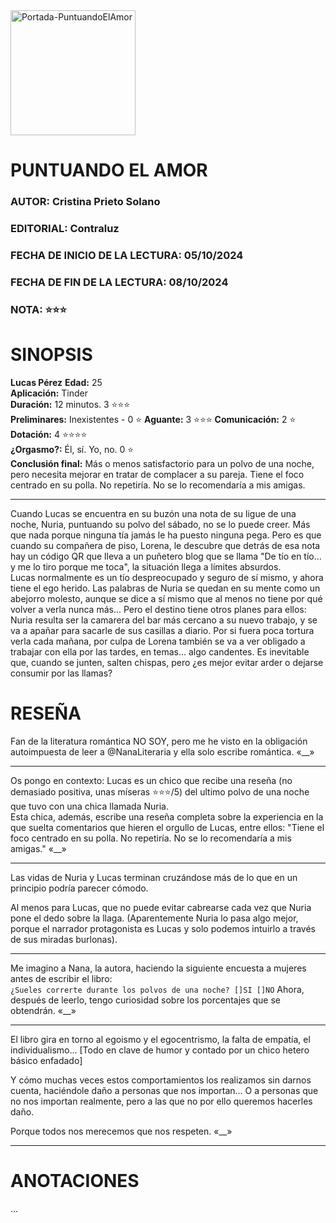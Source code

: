 <image src="./Portadas/Portada-PuntuandoElAmor.jpeg" alt="Portada-PuntuandoElAmor" width="200">

# PUNTUANDO EL AMOR

### AUTOR: Cristina Prieto Solano
### EDITORIAL: Contraluz
### FECHA DE INICIO DE LA LECTURA: 05/10/2024
### FECHA DE FIN DE LA LECTURA: 08/10/2024
### NOTA: ⭐⭐⭐


# SINOPSIS

**Lucas Pérez** 
**Edad:** 25  
**Aplicación:** Tinder  
**Duración:** 12 minutos. 3 ⭐⭐⭐  
**Preliminares:** Inexistentes - 0 ⭐
**Aguante:** 3 ⭐⭐⭐ 
**Comunicación:** 2 ⭐  
**Dotación:** 4 ⭐⭐⭐⭐  
**¿Orgasmo?:** Él, sí. Yo, no. 0 ⭐  
**Conclusión final:** Más o menos satisfactorio para un polvo de una noche, pero necesita mejorar en tratar de complacer a su pareja. Tiene el foco centrado en su polla. No repetiría. No se lo recomendaría a mis amigas.

---

Cuando Lucas se encuentra en su buzón una nota de su ligue de una noche, Nuria, puntuando su polvo del sábado, no se lo puede creer. Más que nada porque ninguna tía jamás le ha puesto ninguna pega. Pero es que cuando su compañera de piso, Lorena, le descubre que detrás de esa nota hay un código QR que lleva a un puñetero blog que se llama "De tío en tío... y me lo tiro porque me toca", la situación llega a límites absurdos.  
Lucas normalmente es un tío despreocupado y seguro de sí mismo, y ahora tiene el ego herido. Las palabras de Nuria se quedan en su mente como un abejorro molesto, aunque se dice a sí mismo que al menos no tiene por qué volver a verla nunca más... Pero el destino tiene otros planes para ellos: Nuria resulta ser la camarera del bar más cercano a su nuevo trabajo, y se va a apañar para sacarle de sus casillas a diario. Por si fuera poca tortura verla cada mañana, por culpa de Lorena también se va a ver obligado a trabajar con ella por las tardes, en temas... algo candentes. Es inevitable que, cuando se junten, salten chispas, pero ¿es mejor evitar arder o dejarse consumir por las llamas?

# RESEÑA

Fan de la literatura romántica NO SOY, pero me he visto en la obligación autoimpuesta de leer a @NanaLiteraria y ella solo escribe romántica. «__»

---

Os pongo en contexto: Lucas es un chico que recibe una reseña (no demasiado positiva, unas míseras ⭐⭐⭐/5) del ultimo polvo de una noche que tuvo con una chica llamada Nuria.  
Esta chica, además, escribe una reseña completa sobre la experiencia en la que suelta comentarios que hieren el orgullo de Lucas, entre ellos: "Tiene el foco centrado en su polla. No repetiría. No se lo recomendaría a mis amigas." «__»

--- 

Las vidas de Nuria y Lucas terminan cruzándose más de lo que en un principio podría parecer cómodo. 

Al menos para Lucas, que no puede evitar cabrearse cada vez que Nuria pone el dedo sobre la llaga. (Aparentemente Nuria lo pasa algo mejor, porque el narrador protagonista es Lucas y solo podemos intuirlo a través de sus miradas burlonas).

---

Me imagino a Nana, la autora, haciendo la siguiente encuesta a mujeres antes de escribir el libro:  
```¿Sueles correrte durante los polvos de una noche? []SI []NO``` 
Ahora, después de leerlo, tengo curiosidad sobre los porcentajes que se obtendrán. «__»

---

El libro gira en torno al egoismo y el egocentrismo, la falta de empatía, el individualismo... [Todo en clave de humor y contado por un chico hetero básico enfadado]

Y cómo muchas veces estos comportamientos los realizamos sin darnos cuenta, haciéndole daño a personas que nos importan... O a personas que no nos importan realmente, pero a las que no por ello queremos hacerles daño. 

Porque todos nos merecemos que nos respeten. «__»

---

# ANOTACIONES

...
